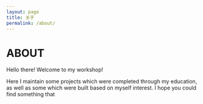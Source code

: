 ```yaml
---
layout: page
title: 关于
permalink: /about/
---
```


# ABOUT

Hello there! Welcome to my workshop!

Here I maintain some projects which were completed through my education, as well as some which were built based on myself interest. I hope you could find something that 
